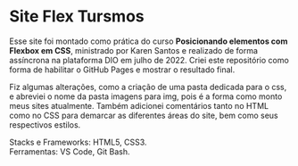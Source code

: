 # Site Flex Tursmos

Esse site foi montado como prática do curso **Posicionando elementos com Flexbox em CSS**, ministrado por Karen Santos e realizado de forma assíncrona na plataforma DIO em julho de 2022. Criei este repositório como forma de habilitar o GitHub Pages e mostrar o resultado final.<br> 

Fiz algumas alterações, como a criação de uma pasta dedicada para o css, e abreviei o nome da pasta imagens para img, pois é a forma como monto meus sites atualmente. Também adicionei comentários tanto no HTML como no CSS para demarcar as diferentes áreas do site, bem como seus respectivos estilos.<br>

Stacks e Frameworks: HTML5, CSS3.<br>
Ferramentas: VS Code, Git Bash.


